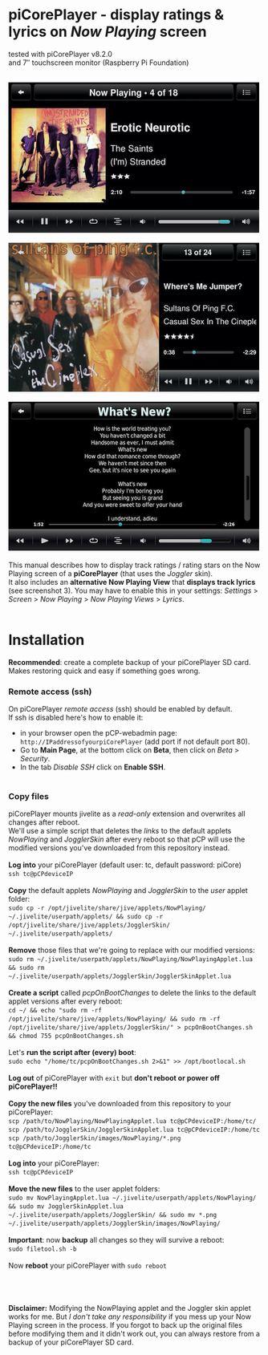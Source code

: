 piCorePlayer - display ratings & lyrics on *Now Playing* screen
====
tested with piCorePlayer v8.2.0<br>
and 7″ touchscreen monitor (Raspberry Pi Foundation)<br><br>

![screenshot1](../screenshots/pcp1.jpg)<br><br>
![screenshot1](../screenshots/pcp2.jpg)<br><br>
![screenshot2](../screenshots/pcp3.jpg)
<br><br>
This manual describes how to display track ratings / rating stars on the Now Playing screen of a **piCorePlayer** (that uses the *Joggler* skin).<br>It also includes an **alternative Now Playing View** that **displays track lyrics** (see screenshot 3). You may have to enable this in your settings: *Settings*  > *Screen* > *Now Playing* > *Now Playing Views* > *Lyrics*.<br><br>


# Installation

**Recommended**: create a complete backup of your piCorePlayer SD card. Makes restoring quick and easy if something goes wrong.

### Remote access (ssh)
On piCorePlayer *remote access* (ssh) should be enabled by default.<br>
If ssh is disabled here's how to enable it:<br>
- in your browser open the pCP-webadmin page: `http://IPaddressofyourpiCorePlayer` (add port if not default port 80).<br>
- Go to **Main Page**, at the bottom click on **Beta**, then click on *Beta* > *Security*.<br>
- In the tab *Disable SSH* click on **Enable SSH**.
<br><br>

### Copy files
piCorePlayer mounts jivelite as a *read-only* extension and overwrites all changes after reboot.<br>
We'll use a simple script that deletes the *links* to the default applets *NowPlaying* and *JogglerSkin* after every reboot so that pCP will use the modified versions you've downloaded from this repository instead.
<br><br>
**Log into** your piCorePlayer (default user: tc, default password: piCore)
<br>
`ssh tc@pCPdeviceIP`
<br><br>
**Copy** the default applets *NowPlaying* and *JogglerSkin* to the *user* applet folder:<br>
`sudo cp -r /opt/jivelite/share/jive/applets/NowPlaying/ ~/.jivelite/userpath/applets/ && sudo cp -r /opt/jivelite/share/jive/applets/JogglerSkin/ ~/.jivelite/userpath/applets/`
<br><br>
**Remove** those files that we're going to replace with our modified versions:<br>
`sudo rm ~/.jivelite/userpath/applets/NowPlaying/NowPlayingApplet.lua && sudo rm ~/.jivelite/userpath/applets/JogglerSkin/JogglerSkinApplet.lua`
<br><br>
**Create a script** called *pcpOnBootChanges* to delete the links to the default applet versions after every reboot:<br>
`cd ~/ && echo "sudo rm -rf /opt/jivelite/share/jive/applets/NowPlaying/ && sudo rm -rf /opt/jivelite/share/jive/applets/JogglerSkin/" > pcpOnBootChanges.sh && chmod 755 pcpOnBootChanges.sh`
<br><br>
Let's **run the script after (every) boot**:<br>
`sudo echo "/home/tc/pcpOnBootChanges.sh 2>&1" >> /opt/bootlocal.sh`
<br><br>
**Log out** of piCorePlayer with `exit` but **don't reboot or power off piCorePlayer!!**
<br><br>
**Copy the new files** you've downloaded from this repository to your piCorePlayer:<br>
`scp /path/to/NowPlaying/NowPlayingApplet.lua tc@pCPdeviceIP:/home/tc/`<br>
`scp /path/to/JogglerSkin/JogglerSkinApplet.lua tc@pCPdeviceIP:/home/tc`<br>
`scp /path/to/JogglerSkin/images/NowPlaying/*.png tc@pCPdeviceIP:/home/tc`
<br><br>
**Log into** your piCorePlayer:<br>
`ssh tc@pCPdeviceIP`
<br><br>
**Move the new files** to the user applet folders:<br>
`sudo mv NowPlayingApplet.lua ~/.jivelite/userpath/applets/NowPlaying/ && sudo mv JogglerSkinApplet.lua ~/.jivelite/userpath/applets/JogglerSkin/ && sudo mv *.png ~/.jivelite/userpath/applets/JogglerSkin/images/NowPlaying/`
<br><br>
**Important**: now **backup** all changes so they will survive a reboot:<br>
`sudo filetool.sh -b`<br><br>
Now **reboot** your piCorePlayer with `sudo reboot`
<br><br><br><br><br>
**Disclaimer:** Modifying the NowPlaying applet and the Joggler skin applet works for me. But *I don't take any responsibility* if you mess up your Now Playing screen in the process. If you forgot to back up the original files before modifying them and it didn't work out, you can always restore from a backup of your piCorePlayer SD card.
